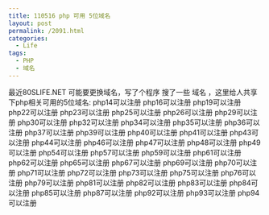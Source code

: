 ```yaml
---
title: 110516 php 可用 5位域名
layout: post
permalink: /2091.html
categories:
  - Life
tags:
  - PHP
  - 域名
---
```

最近80SLIFE.NET 可能要更换域名，写了个程序 搜了一些 域名 ，这里给人共享下php相关可用的5位域名: php14可以注册 php16可以注册 php19可以注册 php22可以注册 php23可以注册 php25可以注册 php26可以注册 php29可以注册 php30可以注册 php32可以注册 php34可以注册 php35可以注册 php36可以注册 php37可以注册 php39可以注册 php40可以注册 php41可以注册 php43可以注册 php44可以注册 php46可以注册 php47可以注册 php48可以注册 php49可以注册 php54可以注册 php57可以注册 php59可以注册 php61可以注册 php62可以注册 php65可以注册 php67可以注册 php69可以注册 php70可以注册 php71可以注册 php72可以注册 php73可以注册 php75可以注册 php76可以注册 php79可以注册 php81可以注册 php82可以注册 php83可以注册 php84可以注册 php85可以注册 php87可以注册 php92可以注册 php93可以注册 php94可以注册